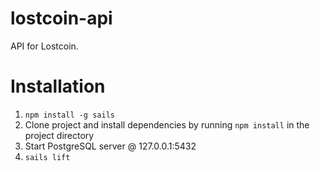 # lostcoin-api
API for Lostcoin.

# Installation
1. `npm install -g sails`
2. Clone project and install dependencies by running `npm install` in the project directory
3. Start PostgreSQL server @ 127.0.0.1:5432
4. `sails lift`